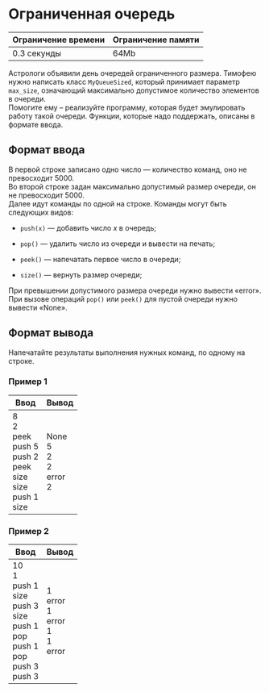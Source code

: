 # Ограниченная очередь

| Ограничение времени | Ограничение памяти |
|---------------------|--------------------|
| 0.3 секунды         | 64Mb               |

Астрологи объявили день очередей ограниченного размера. Тимофею нужно написать класс `MyQueueSized`, который принимает параметр `max_size`, означающий максимально допустимое количество элементов в очереди.<br>
Помогите ему – реализуйте программу, которая будет эмулировать работу такой очереди. Функции, которые надо поддержать, описаны в формате ввода.

## Формат ввода

В первой строке записано одно число — количество команд, оно не превосходит 5000.<br>
Во второй строке задан максимально допустимый размер очереди, он не превосходит 5000.<br>
Далее идут команды по одной на строке. Команды могут быть следующих видов:

 * `push(x)` — добавить число $x$ в очередь;

 * `pop()` — удалить число из очереди и вывести на печать;

 * `peek()` — напечатать первое число в очереди;

 * `size()` — вернуть размер очереди;

При превышении допустимого размера очереди нужно вывести «error». При вызове операций `pop()` или `peek()` для пустой очереди нужно вывести «None».

## Формат вывода

Напечатайте результаты выполнения нужных команд, по одному на строке.

### Пример 1

| Ввод                                                                         | Вывод                             |
|------------------------------------------------------------------------------|-----------------------------------|
| 8<br>2<br>peek<br>push 5<br>push 2<br>peek<br>size<br>size<br>push 1<br>size | None<br>5<br>2<br>2<br>error<br>2 |

### Пример 2

| Ввод                                                                                              | Вывод                                       |
|---------------------------------------------------------------------------------------------------|---------------------------------------------|
| 10<br>1<br>push 1<br>size<br>push 3<br>size<br>push 1<br>pop<br>push 1<br>pop<br>push 3<br>push 3 | 1<br>error<br>1<br>error<br>1<br>1<br>error |
